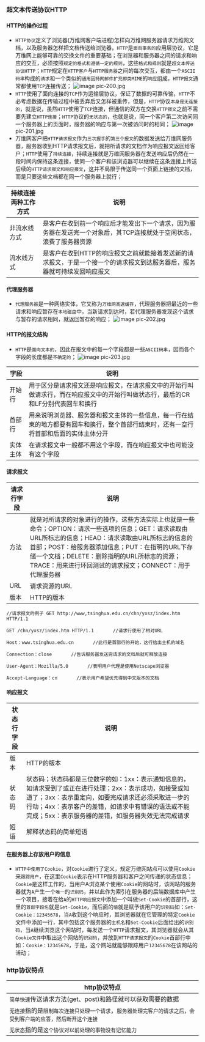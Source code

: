 ### 超文本传送协议HTTP
#### HTTP的操作过程
+ `HTTP协议`定义了浏览器(万维网客户端进程)怎样向万维网服务器请求万维网文档，以及服务器怎样把文档传送给浏览器，`HTTP`是`面向事务的`应用层协议，它是万维网上能够可靠的交换文件的重要基础；在浏览器和服务器之间的请求和响应的交互，必须按照`规定的格式和遵循一定的规则`，这些`格式和规则`就是`超文本传送协议HTTP`；`HTTP`规定在`HTTP客户`与`HTTP服务器`之间的每次交互，都由一个`ASCII码串`构成的`请求`和一个类似的`通用因特网邮件扩充即类MIME`的`响应`组成，`HTTP报文`通常都使用`TCP`连接传送；
![image](https://github.com/ningbaoqi/ComputerNetWork/blob/master/gif/pic-200.jpg)   pic-200.jpg
+ `HTTP`使用了面向连接的`TCP`作为运输层协议，保证了数据的可靠传输，`HTTP`不必考虑数据在传输过程中被丢弃后又怎样被重传，但是，`HTTP`协议`本身是无连接的`，就是说，虽然`HTTP`使用了`TCP`连接，但通信的双方在交换`HTTP报文`之前不需要先建立`HTTP连接`；`HTTP`协议的`无状态的`，也就是说，同一个客户第二次访问同一个服务器上的页面时，服务器的响应与第一次被访问时的相同；
![image](https://github.com/ningbaoqi/ComputerNetWork/blob/master/gif/pic-201.jpg)   pic-201.jpg
+ 万维网客户把`HTTP请求报文`作为`三次握手`的`第三个报文`的数据发送给万维网服务器，服务器收到HTTP请求报文后，就把所请求的文档作为响应报文返回给客户；`HTTP`使用了`持续连接`，持续连接就是万维网服务器在发送响应后仍然在一段时间内保持这条连接，使同一个客户和该浏览器可以继续在这条连接上传送后续的`HTTP请求报文和响应报文`，这并不局限于传送同一个页面上链接的文档，而是只要这些文档都在同一个服务器上就行；

|持续连接两种工作方式|说明|
|------|------|
|非流水线方式|是客户在收到前一个响应后才能发出下一个请求，因为服务器在发送完一个对象后，其TCP连接就处于空闲状态，浪费了服务器资源|
|流水线方式|是客户在收到HTTP的响应报文之前就能接着发送新的请求报文，于是一个接一个的请求报文到达服务器后，服务器就可持续发回响应报文|

#### 代理服务器
+ `代理服务器`是一种网络实体，它又称为`万维网高速缓存`，代理服务器把最近的一些请求和响应暂存在`本地磁盘`中，当新请求到达时，若代理服务器发现这个请求与暂存的请求相同，就返回暂存的响应；
![image](https://github.com/ningbaoqi/ComputerNetWork/blob/master/gif/pic-202.jpg)   pic-202.jpg
#### HTTP的报文结构
+ `HTTP`是`面向文本的`，因此在报文中的每一个字段都是一些`ASCII码串`，因而各个字段的长度都是`不确定的`；
![image](https://github.com/ningbaoqi/ComputerNetWork/blob/master/gif/pic-203.jpg)   pic-203.jpg

|字段|说明|
|------|------|
|开始行|用于区分是请求报文还是响应报文，在请求报文中的开始行叫做请求行，而在响应报文中的开始行叫做状态行，最后的CR和LF分别代表回车和换行|
|首部行|用来说明浏览器、服务器和报文主体的一些信息，每一行在结束的地方都要有回车和换行，整个首部行结束时，还有一空行将首部和后面的实体主体分开|
|实体主体|在请求报文中一般都不用这个字段，而在响应报文中也可能没有这个字段|

#### 请求报文

|请求行字段|说明|
|------|------|
|方法|就是对所请求的对象进行的操作，这些方法实际上也就是一些命令；OPTION：请求一些选项的信息；GET：请求读取由URL所标志的信息；HEAD：请求读取由URL所标志的信息的首部；POST：给服务器添加信息；PUT：在指明的URL下存储一个文档；DELETE：删除指明的URL所标志的资源；TRACE：用来进行环回测试的请求报文；CONNECT：用于代理服务器|
|URL|请求资源的URL|
|版本|HTTP的版本|

```
//请求报文的例子 GET http://www,tsinghua.edu.cn/chn/yxsz/index.htm HTTP/1.1

GET /chn/yxsz/index.htm HTTP/1.1       //请求行使用了相对URL

Host：www.tsinghua.edu.cn       //此行是首部行的开始，这行给出主机的域名

Connection：close       //告诉服务器发送完请求的文档后就可释放连接

User-Agent：Mozilla/5.0       //表明用户代理是使用Netscape浏览器

Accept-Language：cn       //表示用户希望优先得到中文版本的文档
```
#### 响应报文

|状态行字段|说明|
|------|------|
|版本|HTTP的版本|
|状态码|状态码；状态码都是三位数字的如：1xx：表示通知信息的，如请求受到了或正在进行处理；2xx：表示成功，如接受或知道了；3xx：表示重定向，如要完成请求还必须采取进一步的行动；4xx：表示客户的差错，如请求中有错误的语法或不能完成；5xx：表示服务器的差错，如服务器失效无法完成请求|
|短语|解释状态码的简单短语|

#### 在服务器上存放用户的信息
+ `HTTP中使用了Cookie`，对`Cookie`进行了定义，规定万维网站点可以使用`Cookie`来`跟踪用户`，在这里`Cookie`表示在HTTP服务器和客户之间传递的状态信息；`Cookie`是这样工作的，当用户A浏览某个使用`Cookie`的网站时，该网站的服务器就为`A`产生一个`唯一`的`识别码`，并以此作为索引在服务器的后端数据库中产生一个项目，接着在给`A`的`HTTP响应报文`中添加一个叫做`Set-Cookie`的首部行，这里的`首部字段名`就是`Set-Cookie`，而后面的`值`就是赋予该用户的`识别码`如：`Set-Cookie：12345678`，当`A`收到这个响应时，其浏览器就在它管理的特定`Cookie`文件中添加一行，其中包括这个服务器的`主机名`和`Set-Cookie`后面给出的`识别码`，当`A`继续浏览这个网站时，每发送一个`HTTP`请求报文，其浏览器就会从其`Cookie文件`中取出这个网站的`识别码`，并放到`HTTP请求报文`的`Cookie`首部行中如：`Cookie：12345678`，于是，这个网站就能够跟踪用户`12345678`在该网站的活动；
### http协议特点

|http协议特点|
|------|
|`简单快速`传送请求方法(get、post)和路径就可以获取需要的数据|
|`无连接`指的是`限制每次连接只处理一个请求`，`服务器处理完客户的请求之后，会受到客户端的应答，然后断开这个连接`|
|`无状态`指的是`这个协议对以前处理的事物没有记忆能力`|
